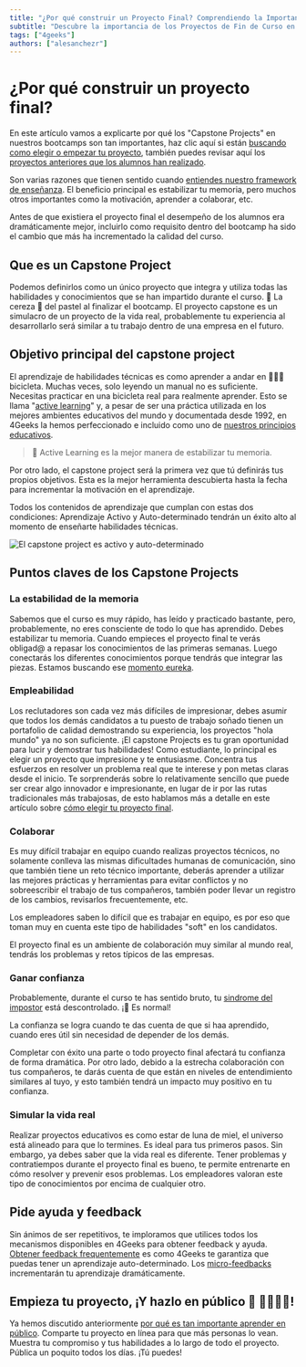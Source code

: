 ```yaml
---
title: "¿Por qué construir un Proyecto Final? Comprendiendo la Importancia de los Capstone Projects en 4Geeks"
subtitle: "Descubre la importancia de los Proyectos de Fin de Curso en los bootcamps de 4Geeks y cómo mejoran tus habilidades de programación y tus perspectivas profesionales."
tags: ["4geeks"]
authors: ["alesanchezr"]
---
```


# ¿Por qué construir un proyecto final?

En este artículo vamos a explicarte por qué los "Capstone Projects" en nuestros bootcamps son tan importantes, haz clic aquí si están [buscando como elegir o empezar tu proyecto](https://4geeks.com/es/lesson/pick-your-capstone-project-es), también puedes revisar aquí los [proyectos anteriores que los alumnos han realizado](https://4geeksacademy.com/es/alumnos-y-proyectos?lang=es).

Son varias razones que tienen sentido cuando [entiendes nuestro framework de enseñanza](https://4geeks.com/es/mastering-technical-knowledge). El beneficio principal es estabilizar tu memoria, pero muchos otros importantes como la motivación, aprender a colaborar, etc.

Antes de que existiera el proyecto final el desempeño de los alumnos era dramáticamente mejor, incluirlo como requisito dentro del bootcamp ha sido el cambio que más ha incrementado la calidad del curso.

## Que es un Capstone Project

Podemos definirlos como un único proyecto que integra y utiliza todas las habilidades y conocimientos que se han impartido durante el curso. 🍒 La cereza 🍰 del pastel al finalizar el bootcamp.
El proyecto capstone es un simulacro de un proyecto de la vida real, probablemente tu experiencia al desarrollarlo será similar a tu trabajo dentro de una empresa en el futuro.

## Objetivo principal del capstone project

El aprendizaje de habilidades técnicas es como aprender a andar en 🚴🏿‍♀️ bicicleta. Muchas veces, solo leyendo un manual no es suficiente. Necesitas practicar en una bicicleta real para realmente aprender. Esto se llama "[active learning](https://files.eric.ed.gov/fulltext/ED336049.pdf)" y, a pesar de ser una práctica utilizada en los mejores ambientes educativos del mundo y documentada desde 1992, en 4Geeks la hemos perfeccionado e incluido como uno de [nuestros principios educativos](https://4geeks.com/es/mastering-technical-knowledge#cómo-aumenta-la-estabilidad-el-recuerdo-activo).

> 🧠 Active Learning es la mejor manera de estabilizar tu memoria.

Por otro lado, el capstone project será la primera vez que tú definirás tus propios objetivos. Esta es la mejor herramienta descubierta hasta la fecha para incrementar la motivación en el aprendizaje.

Todos los contenidos de aprendizaje que cumplan con estas dos condiciones: Aprendizaje Activo y Auto-determinado tendrán un éxito alto al momento de enseñarte habilidades técnicas.

![El capstone project es activo y auto-determinado](https://github.com/breatheco-de/knowledge-base/blob/main/images/capstone-project.png?raw=true)

## Puntos claves de los Capstone Projects

### La estabilidad de la memoria

Sabemos que el curso es muy rápido, has leído y practicado bastante, pero, probablemente, no eres consciente de todo lo que has aprendido. Debes estabilizar tu memoria.
Cuando empieces el proyecto final te verás obligad@ a repasar los conocimientos de las primeras semanas.
Luego conectarás los diferentes conocimientos porque tendrás que integrar las piezas.
Estamos buscando ese [momento eureka](https://es.wikipedia.org/wiki/%C2%A1Eureka!).

### Empleabilidad

Los reclutadores son cada vez más difíciles de impresionar, debes asumir que todos los demás candidatos a tu puesto de trabajo soñado tienen un portafolio de calidad demostrando su experiencia, los proyectos "hola mundo" ya no son suficiente.
¡El capstone Projects es tu gran oportunidad para lucir y demostrar tus habilidades! Como estudiante, lo principal es elegir un proyecto que impresione y te entusiasme.
Concentra tus esfuerzos en resolver un problema real que te interese y pon metas claras desde el inicio.
Te sorprenderás sobre lo relativamente sencillo que puede ser crear algo innovador e impresionante, en lugar de ir por las rutas tradicionales más trabajosas, de esto hablamos más a detalle en este artículo sobre [cómo elegir tu proyecto final](https://4geeks.com/es/lesson/pick-your-capstone-project-es).

### Colaborar

Es muy difícil trabajar en equipo cuando realizas proyectos técnicos, no solamente conlleva las mismas dificultades humanas de comunicación, sino que también tiene un reto técnico importante, deberás aprender a utilizar las mejores prácticas y herramientas para evitar conflictos y no sobreescribir el trabajo de tus compañeros, también poder llevar un registro de los cambios, revisarlos frecuentemente, etc.

Los empleadores saben lo difícil que es trabajar en equipo, es por eso que toman muy en cuenta este tipo de habilidades "soft" en los candidatos.

El proyecto final es un ambiente de colaboración muy similar al mundo real, tendrás los problemas y retos típicos de las empresas.

### Ganar confianza

Probablemente, durante el curso te has sentido bruto, tu [sindrome del impostor](https://4geeks.com/es/lesson/intro-to-4geeks-full-stack-es) está descontrolado. ¡🙂 Es normal!

La confianza se logra cuando te das cuenta de que si haa aprendido, cuando eres útil sin necesidad de depender de los demás.

Completar con éxito una parte o todo proyecto final afectará tu confianza de forma dramática. Por otro lado, debido a la estrecha colaboración con tus compañeros, te darás cuenta de que están en niveles de entendimiento similares al tuyo, y esto también tendrá un impacto muy positivo en tu confianza.

### Simular la vida real

Realizar proyectos educativos es como estar de luna de miel, el universo está alineado para que lo termines. Es ideal para tus primeros pasos.
Sin embargo, ya debes saber que la vida real es diferente.
Tener problemas y contratiempos durante el proyecto final es bueno, te permite entrenarte en cómo resolver y prevenir esos problemas.
Los empleadores valoran este tipo de conocimientos por encima de cualquier otro.

## Pide ayuda y feedback

Sin ánimos de ser repetitivos, te imploramos que utilices todos los mecanismos disponibles en 4Geeks para obtener feedback y ayuda.
[Obtener feedback frequentemente](https://4geeks.com/es/mastering-technical-knowledge#calidad-y-frecuencia-del-feedback) es como 4Geeks te garantiza que puedas tener un aprendizaje auto-determinado.
Los [micro-feedbacks](https://4geeks.com/mastering-technical-knowledge#micro-feedbacks) incrementarán tu aprendizaje dramáticamente.

## Empieza tu proyecto, ¡Y hazlo en público 💬 👨‍👩‍👧‍👦!

Ya hemos discutido anteriormente [por qué es tan importante aprender en público](https://4geeks.com/es/lesson/learn-in-public-es#por-qu-es-esto-tan-importante).
Comparte tu proyecto en línea para que más personas lo vean. Muestra tu compromiso y tus habilidades a lo largo de todo el proyecto.
Pública un poquito todos los días. ¡Tú puedes!